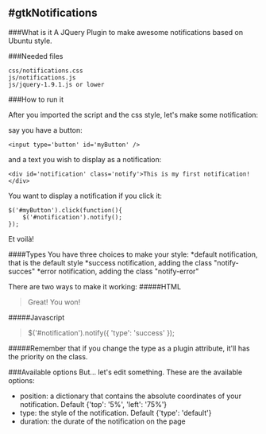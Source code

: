 #gtkNotifications
-----------------

###What is it
A JQuery Plugin to make awesome notifications based on Ubuntu style.

###Needed files
	
	css/notifications.css
	js/notifications.js
	js/jquery-1.9.1.js or lower

###How to run it

After you imported the script and the css style, let's make some notification:

say you have a button:
	
	<input type='button' id='myButton' />

and a text you wish to display as a notification:
	
	<div id='notification' class='notify'>This is my first notification!</div>

You want to display a notification if you click it:

	$('#myButton').click(function(){
		$('#notification').notify();
	});

Et voilà!

####Types
You have three choices to make your style:
*default notification, that is the default style
*success notification, adding the class "notify-succes"
*error notification, adding the class "notify-error"

There are two ways to make it working:
#####HTML

> <div id='notification' class='notify notify-success'>Great! You won!</div>

#####Javascript
> $('#notification').notify({
		'type': 'success'
	});

#####Remember that if you change the type as a plugin attribute, it'll has the priority on the class.

###Available options
But... let's edit something. These are the available options:
* position: a dictionary that contains the absolute coordinates of your notification. Default {'top': '5%', 'left': '75%'}
* type: the style of the notification. Default {'type': 'default'}
* duration: the durate of the notification on the page
